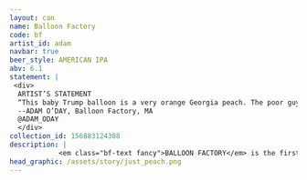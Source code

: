 ```yaml
---
layout: can
name: Balloon Factory
code: bf
artist_id: adam
navbar: true
beer_style: AMERICAN IPA
abv: 6.1
statement: |
 <div>
  ARTIST’S STATEMENT
  “This baby Trump balloon is a very orange Georgia peach. The poor guy didn’t seem happy in the city. He is freed from a menacing urban landscape and drifts to a farm I painted in New Hampshire. The word farm has multiple meanings: retiring in peace... or going to jail.”
  --ADAM O’DAY, Balloon Factory, MA
  @ADAM_ODAY
  </div>
collection_id: 156883124308
description: | 
            <em class="bf-text fancy">BALLOON FACTORY</em> is the first can in the Baby Dictators series. Created by Adam O’Day who lived for a time in Athens Georgia, we wanted the first beer in this series to take a step back from a literal rendering of the subject and to tell a different story… the <em class="bf-text fancy">BALLOON FACTORY</em> is a pretty dark place, from which the balloon escapes to greener pastures.</p>
head_graphic: /assets/story/just_peach.png
---
```

